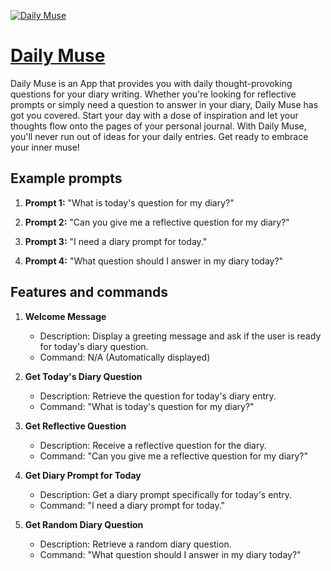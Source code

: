[![Daily Muse](https://files.oaiusercontent.com/file-OOVdTaKDiPpE9d9ZDQn1lBEy?se=2123-10-18T13%3A04%3A46Z&sp=r&sv=2021-08-06&sr=b&rscc=max-age%3D31536000%2C%20immutable&rscd=attachment%3B%20filename%3D7e69b9ee-6e81-416c-a103-05e0ca70bac0.png&sig=G%2BmSNNo34HlJxNlMfLHrzSU4icaKaP5GtxUJz/7eosA%3D)](https://chat.openai.com/g/g-yrtRAeTRf-daily-muse)

# [Daily Muse](https://chat.openai.com/g/g-yrtRAeTRf-daily-muse)

Daily Muse is an App that provides you with daily thought-provoking questions for your diary writing. Whether you're looking for reflective prompts or simply need a question to answer in your diary, Daily Muse has got you covered. Start your day with a dose of inspiration and let your thoughts flow onto the pages of your personal journal. With Daily Muse, you'll never run out of ideas for your daily entries. Get ready to embrace your inner muse!

## Example prompts

1. **Prompt 1:** "What is today's question for my diary?"

2. **Prompt 2:** "Can you give me a reflective question for my diary?"

3. **Prompt 3:** "I need a diary prompt for today."

4. **Prompt 4:** "What question should I answer in my diary today?"


## Features and commands

1. **Welcome Message**
   - Description: Display a greeting message and ask if the user is ready for today's diary question.
   - Command: N/A (Automatically displayed)

2. **Get Today's Diary Question**
   - Description: Retrieve the question for today's diary entry.
   - Command: "What is today's question for my diary?"

3. **Get Reflective Question**
   - Description: Receive a reflective question for the diary.
   - Command: "Can you give me a reflective question for my diary?"

4. **Get Diary Prompt for Today**
   - Description: Get a diary prompt specifically for today's entry.
   - Command: "I need a diary prompt for today."

5. **Get Random Diary Question**
   - Description: Retrieve a random diary question.
   - Command: "What question should I answer in my diary today?"